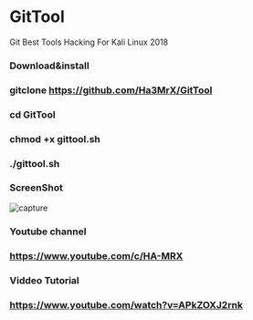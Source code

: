 # GitTool
Git Best Tools Hacking For Kali Linux 2018

### Download&install

### gitclone https://github.com/Ha3MrX/GitTool

### cd GitTool

### chmod +x gittool.sh

### ./gittool.sh

### ScreenShot 

![capture](https://user-images.githubusercontent.com/33704360/39895179-fb2741c4-54b1-11e8-9a75-5a27b07cf064.PNG)

### Youtube channel

### https://www.youtube.com/c/HA-MRX

### Viddeo Tutorial

### https://www.youtube.com/watch?v=APkZOXJ2rnk
